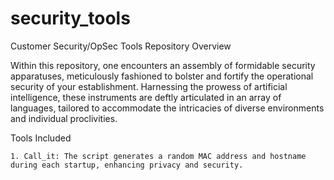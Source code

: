 # security_tools
Customer Security/OpSec Tools Repository
Overview

Within this repository, one encounters an assembly of formidable security apparatuses, meticulously fashioned to bolster and fortify the operational security of your establishment. Harnessing the prowess of artificial intelligence, these instruments are deftly articulated in an array of languages, tailored to accommodate the intricacies of diverse environments and individual proclivities.

Tools Included

    1. Call_it: The script generates a random MAC address and hostname during each startup, enhancing privacy and security.
    
    


